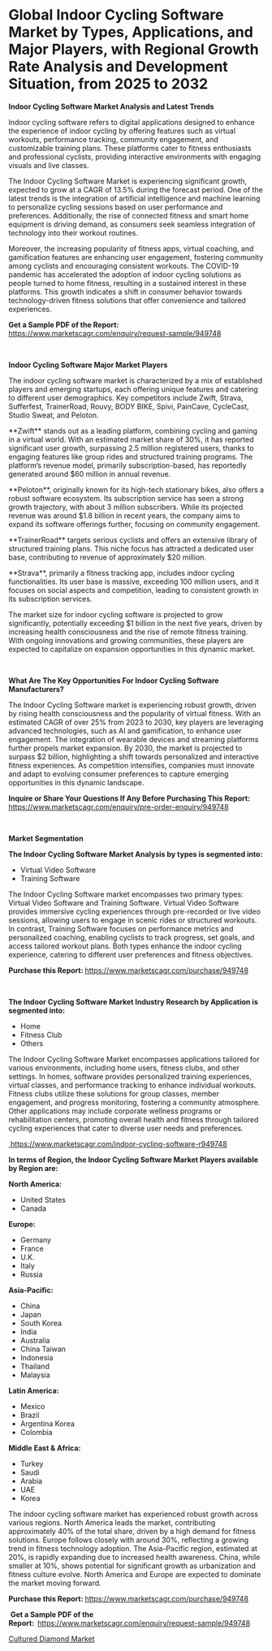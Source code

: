 <p><h1>Global Indoor Cycling Software Market by Types, Applications, and Major Players, with Regional Growth Rate Analysis and Development Situation, from 2025 to 2032</h1></p><p><strong>Indoor Cycling Software Market Analysis and Latest Trends</strong></p>
<p><p>Indoor cycling software refers to digital applications designed to enhance the experience of indoor cycling by offering features such as virtual workouts, performance tracking, community engagement, and customizable training plans. These platforms cater to fitness enthusiasts and professional cyclists, providing interactive environments with engaging visuals and live classes. </p><p>The Indoor Cycling Software Market is experiencing significant growth, expected to grow at a CAGR of 13.5% during the forecast period. One of the latest trends is the integration of artificial intelligence and machine learning to personalize cycling sessions based on user performance and preferences. Additionally, the rise of connected fitness and smart home equipment is driving demand, as consumers seek seamless integration of technology into their workout routines.</p><p>Moreover, the increasing popularity of fitness apps, virtual coaching, and gamification features are enhancing user engagement, fostering community among cyclists and encouraging consistent workouts. The COVID-19 pandemic has accelerated the adoption of indoor cycling solutions as people turned to home fitness, resulting in a sustained interest in these platforms. This growth indicates a shift in consumer behavior towards technology-driven fitness solutions that offer convenience and tailored experiences.</p></p>
<p><strong>Get a Sample PDF of the Report:&nbsp;</strong> <a href="https://www.marketscagr.com/enquiry/request-sample/949748?utm_campaign=3228&utm_medium=2&utm_source=Github&utm_content=ia&utm_term=06032025&utm_id=indoor-cycling-software">https://www.marketscagr.com/enquiry/request-sample/949748</a></p>
<p>&nbsp;</p>
<p><strong>Indoor Cycling Software Major Market Players</strong></p>
<p><p>The indoor cycling software market is characterized by a mix of established players and emerging startups, each offering unique features and catering to different user demographics. Key competitors include Zwift, Strava, Sufferfest, TrainerRoad, Rouvy, BODY BIKE, Spivi, PainCave, CycleCast, Studio Sweat, and Peloton.</p><p>**Zwift** stands out as a leading platform, combining cycling and gaming in a virtual world. With an estimated market share of 30%, it has reported significant user growth, surpassing 2.5 million registered users, thanks to engaging features like group rides and structured training programs. The platform’s revenue model, primarily subscription-based, has reportedly generated around $60 million in annual revenue.</p><p>**Peloton**, originally known for its high-tech stationary bikes, also offers a robust software ecosystem. Its subscription service has seen a strong growth trajectory, with about 3 million subscribers. While its projected revenue was around $1.8 billion in recent years, the company aims to expand its software offerings further, focusing on community engagement.</p><p>**TrainerRoad** targets serious cyclists and offers an extensive library of structured training plans. This niche focus has attracted a dedicated user base, contributing to revenue of approximately $20 million. </p><p>**Strava**, primarily a fitness tracking app, includes indoor cycling functionalities. Its user base is massive, exceeding 100 million users, and it focuses on social aspects and competition, leading to consistent growth in its subscription services.</p><p>The market size for indoor cycling software is projected to grow significantly, potentially exceeding $1 billion in the next five years, driven by increasing health consciousness and the rise of remote fitness training. With ongoing innovations and growing communities, these players are expected to capitalize on expansion opportunities in this dynamic market.</p></p>
<p>&nbsp;</p>
<p><strong>What Are The Key Opportunities For Indoor Cycling Software Manufacturers?</strong></p>
<p><p>The Indoor Cycling Software market is experiencing robust growth, driven by rising health consciousness and the popularity of virtual fitness. With an estimated CAGR of over 25% from 2023 to 2030, key players are leveraging advanced technologies, such as AI and gamification, to enhance user engagement. The integration of wearable devices and streaming platforms further propels market expansion. By 2030, the market is projected to surpass $2 billion, highlighting a shift towards personalized and interactive fitness experiences. As competition intensifies, companies must innovate and adapt to evolving consumer preferences to capture emerging opportunities in this dynamic landscape.</p></p>
<p><strong>Inquire or Share Your Questions If Any Before Purchasing This Report:</strong> <a href="https://www.marketscagr.com/enquiry/pre-order-enquiry/949748?utm_campaign=3228&utm_medium=2&utm_source=Github&utm_content=ia&utm_term=06032025&utm_id=indoor-cycling-software">https://www.marketscagr.com/enquiry/pre-order-enquiry/949748</a></p>
<p>&nbsp;</p>
<p><strong>Market Segmentation</strong></p>
<p><strong>The Indoor Cycling Software Market Analysis by types is segmented into:</strong></p>
<p><ul><li>Virtual Video Software</li><li>Training Software</li></ul></p>
<p><p>The Indoor Cycling Software market encompasses two primary types: Virtual Video Software and Training Software. Virtual Video Software provides immersive cycling experiences through pre-recorded or live video sessions, allowing users to engage in scenic rides or structured workouts. In contrast, Training Software focuses on performance metrics and personalized coaching, enabling cyclists to track progress, set goals, and access tailored workout plans. Both types enhance the indoor cycling experience, catering to different user preferences and fitness objectives.</p></p>
<p><strong>Purchase this Report:&nbsp;</strong><a href="https://www.marketscagr.com/purchase/949748?utm_campaign=3228&utm_medium=2&utm_source=Github&utm_content=ia&utm_term=06032025&utm_id=indoor-cycling-software">https://www.marketscagr.com/purchase/949748</a></p>
<p>&nbsp;</p>
<p><strong>The Indoor Cycling Software Market Industry Research by Application is segmented into:</strong></p>
<p><ul><li>Home</li><li>Fitness Club</li><li>Others</li></ul></p>
<p><p>The Indoor Cycling Software Market encompasses applications tailored for various environments, including home users, fitness clubs, and other settings. In homes, software provides personalized training experiences, virtual classes, and performance tracking to enhance individual workouts. Fitness clubs utilize these solutions for group classes, member engagement, and progress monitoring, fostering a community atmosphere. Other applications may include corporate wellness programs or rehabilitation centers, promoting overall health and fitness through tailored cycling experiences that cater to diverse user needs and preferences.</p></p>
<p><a href="https://www.marketscagr.com/indoor-cycling-software-r949748?utm_campaign=3228&utm_medium=2&utm_source=Github&utm_content=ia&utm_term=06032025&utm_id=indoor-cycling-software">&nbsp;https://www.marketscagr.com/indoor-cycling-software-r949748</a></p>
<p><strong>In terms of Region, the Indoor Cycling Software Market Players available by Region are:</strong></p>
<p>
    <p> <strong> North America: </strong>
        <ul>
            <li>United States</li>
            <li>Canada</li>
        </ul>
        </p> 
    <p> <strong> Europe: </strong>
        <ul>
            <li>Germany</li>
            <li>France</li>
            <li>U.K.</li>
            <li>Italy</li>
            <li>Russia</li>
        </ul>
        </p> 
    <p> <strong> Asia-Pacific: </strong>
        <ul>
            <li>China</li>
            <li>Japan</li>
            <li>South Korea</li>
            <li>India</li>
            <li>Australia</li>
            <li>China Taiwan</li>
            <li>Indonesia</li>
            <li>Thailand</li>
            <li>Malaysia</li>
        </ul>
        </p> 
    <p> <strong> Latin America: </strong>
        <ul>
            <li>Mexico</li>
            <li>Brazil</li>
            <li>Argentina Korea</li>
            <li>Colombia</li>
        </ul>
        </p> 
    <p> <strong> Middle East & Africa: </strong>
        <ul>
            <li>Turkey</li>
            <li>Saudi</li>
            <li>Arabia</li>
            <li>UAE</li>
            <li>Korea</li>
        </ul>
    </p>
    </p>
<p><p>The indoor cycling software market has experienced robust growth across various regions. North America leads the market, contributing approximately 40% of the total share, driven by a high demand for fitness solutions. Europe follows closely with around 30%, reflecting a growing trend in fitness technology adoption. The Asia-Pacific region, estimated at 20%, is rapidly expanding due to increased health awareness. China, while smaller at 10%, shows potential for significant growth as urbanization and fitness culture evolve. North America and Europe are expected to dominate the market moving forward.</p></p>
<p><strong>Purchase this Report: </strong><a href="https://www.marketscagr.com/purchase/949748?utm_campaign=3228&utm_medium=2&utm_source=Github&utm_content=ia&utm_term=06032025&utm_id=indoor-cycling-software">https://www.marketscagr.com/purchase/949748</a></p>
<p>&nbsp;<strong>Get a Sample PDF of the Report:&nbsp;&nbsp;</strong><a href="https://www.marketscagr.com/enquiry/request-sample/949748?utm_campaign=3228&utm_medium=2&utm_source=Github&utm_content=ia&utm_term=06032025&utm_id=indoor-cycling-software">https://www.marketscagr.com/enquiry/request-sample/949748</a></p>
<p><strong></strong></p>
<p><p><a href="https://github.com/shrebasokib/Market-Research-Report-List-1/blob/main/cultured-diamond-market.md?utm_campaign=3228&utm_medium=2&utm_source=Github&utm_content=ia&utm_term=06032025&utm_id=indoor-cycling-software">Cultured Diamond Market</a></p></p>